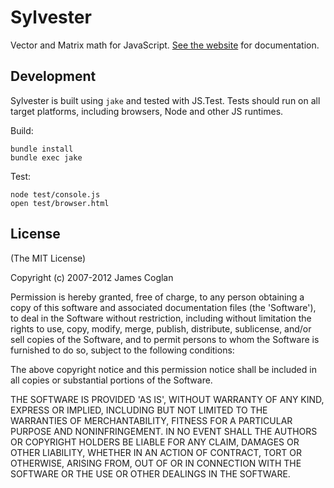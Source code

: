 # Sylvester

Vector and Matrix math for JavaScript. [See the website](http://sylvester.jcoglan.com)
for documentation.


## Development

Sylvester is built using `jake` and tested with JS.Test. Tests should run on all
target platforms, including browsers, Node and other JS runtimes.

Build:

    bundle install
    bundle exec jake

Test:

    node test/console.js
    open test/browser.html


## License

(The MIT License)

Copyright (c) 2007-2012 James Coglan

Permission is hereby granted, free of charge, to any person obtaining a copy of
this software and associated documentation files (the 'Software'), to deal in
the Software without restriction, including without limitation the rights to use,
copy, modify, merge, publish, distribute, sublicense, and/or sell copies of the
Software, and to permit persons to whom the Software is furnished to do so,
subject to the following conditions:

The above copyright notice and this permission notice shall be included in all
copies or substantial portions of the Software.

THE SOFTWARE IS PROVIDED 'AS IS', WITHOUT WARRANTY OF ANY KIND, EXPRESS OR
IMPLIED, INCLUDING BUT NOT LIMITED TO THE WARRANTIES OF MERCHANTABILITY, FITNESS
FOR A PARTICULAR PURPOSE AND NONINFRINGEMENT. IN NO EVENT SHALL THE AUTHORS OR
COPYRIGHT HOLDERS BE LIABLE FOR ANY CLAIM, DAMAGES OR OTHER LIABILITY, WHETHER
IN AN ACTION OF CONTRACT, TORT OR OTHERWISE, ARISING FROM, OUT OF OR IN
CONNECTION WITH THE SOFTWARE OR THE USE OR OTHER DEALINGS IN THE SOFTWARE.
